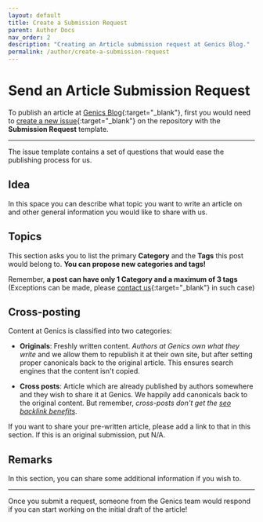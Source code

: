 ```yaml
---
layout: default
title: Create a Submission Request
parent: Author Docs
nav_order: 2
description: "Creating an Article submission request at Genics Blog."
permalink: /author/create-a-submission-request
---
```


# Send an Article Submission Request

To publish an article at [Genics Blog](https://genicsblog.com){:target="_blank"}, first you would need to [create a new issue](https://github.com/genicsblog/genicsblog.com/issues/new/choose){:target="_blank"} on the repository with the **Submission Request** template.

---

The issue template contains a set of questions that would ease the publishing process for us.

## Idea

In this space you can describe what topic you want to write an article on and other general information you would like to share with us.

## Topics

This section asks you to list the primary **Category** and the **Tags** this post would belong to. **You can propose new categories and tags!**

Remember, **a post can have only 1 Category and a maximum of 3 tags** (Exceptions can be made, please [contact us](https://genicsblog.com/contact){:target="_blank"} in such case)

## Cross-posting

Content at Genics is classified into two categories:

- **Originals**: Freshly written content. *Authors at Genics own what they write* and we allow them to republish it at their own site, but after setting proper canonicals back to the original article. This ensures search engines that the content isn't copied.

- **Cross posts**: Article which are already published by authors somewhere and they wish to share it at Genics. We happily add canonicals back to the original content. But remember, *cross-posts don't get the [seo backlink benefits](http://genicsblog.com/about#how-can-you-benefit)*.

If you want to share your pre-written article, please add a link to that in this section. If this is an original submission, put N/A.

## Remarks

In this section, you can share some additional information if you wish to.

---

Once you submit a request, someone from the Genics team would respond if you can start working on the initial draft of the article!
